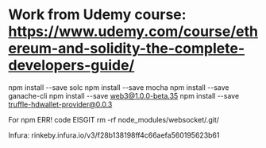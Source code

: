 # Work from Udemy course: https://www.udemy.com/course/ethereum-and-solidity-the-complete-developers-guide/

npm install --save solc
npm install --save mocha
npm install --save ganache-cli
npm install --save web3@1.0.0-beta.35
npm install --save truffle-hdwallet-provider@0.0.3

For npm ERR! code EISGIT
rm -rf node_modules/websocket/.git/


Infura:
rinkeby.infura.io/v3/f28b138198ff4c66aefa560195623b61
